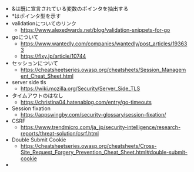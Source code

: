 * &は既に宣言されている変数のポインタを抽出する
* *はポインタ型を示す
* validationについてのリンク
  * https://www.alexedwards.net/blog/validation-snippets-for-go
* goについて
  * https://www.wantedly.com/companies/wantedly/post_articles/193633
  * https://flxy.jp/article/10744
* セッションについて
  * https://cheatsheetseries.owasp.org/cheatsheets/Session_Management_Cheat_Sheet.html
* server side tls
  * https://wiki.mozilla.org/Security/Server_Side_TLS
* タイムアウトのはなし
  * https://christina04.hatenablog.com/entry/go-timeouts
* Session fixation
  * https://appswingby.com/security-glossary/session-fixation/
* CSRF
  * https://www.trendmicro.com/ja_jp/security-intelligence/research-reports/threat-solution/csrf.html
* Double Submit Cookie
  * https://cheatsheetseries.owasp.org/cheatsheets/Cross-Site_Request_Forgery_Prevention_Cheat_Sheet.html#double-submit-cookie
* 